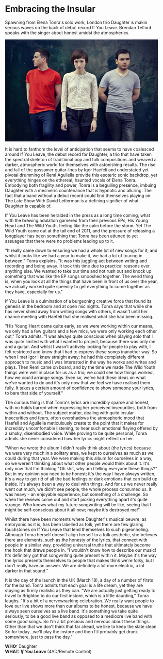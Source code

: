 # Embracing the Insular

Spawning from Elena Tonra's solo work, London trio Daughter is makin serious waves on the back of debut record If You Leave. Brendan Telford speaks with the singer about honest amidst the atmospherics.

<img src="/Images/Stacey%20Hatfield/Photographyby_StaceyHatfield_Daughter_IMG_5782_D_re.jpg">

It is hard to fanthom the level of anticipation that seems to have coalesced around If You Leave, the debut record for Daughter, a trio that have taken the spectral skeleton of traditional pop and folk compositions and weaved a darker, atmospheric world for themselves with astonishing results. The rise and fall of the gossamer guitar lines by Igor Haefeli and understated yet pivotal drumming of Remi Aguilella provide this esoteric sonic backdrop, yet everything hinges on the ethereal, haunted vocals of Elena Tonra. Embodying both fragility and power, Tonra is a beguiling presence, imbuing Daughter with a mesmeric countenance that is hypnotic and alluring. The fact that a band without a debut record could find themselves playing on The Late Show With David Letterman is a defining signifier of what Daughter is capable of.

If You Leave has been heralded in the press as a long time coming, what with the brewing adulation garnered from their previous EPs, His Young Heart and The Wild Youth, feeling like the calm before the storm. Yet The Wild Youth came out at the tail end of 2011, and the pressure of releasing a longplayer has been something that Tonra has been attuned to yet assuages that there were no problems leading up to it.

"It really came down to ensuring we had a whole lot of new songs for it; and whilst it looks like we had a year to make it, we had a lot of touring in between," Tonra explains. "It was this juggling act between writing and recording and being away. It took this time due to practical reasons over anything else. We wanted to take our time and not rush out and knock up something that was like the EP songs smooshed together. The weird thing is, when you look at all the things that have been in front of us over the year, we actually worked quite speedily to get everything to come together as they have, especially for us."

If You Leave is a culmination of a burgeoning creative force that found its genesis in the bedroom and at open mic nights. Tonra says that while she has never shied away from writing songs with others, it wasn't until her chance meeting with Haefeli that she realised what she had been missing.

"His Young Heart came quite early, so we were working within our means, we only had a few guitars and a few mics, we were only working each other out," Tonra admits. "I was always quite conscious when playing solo that I was quite limited with what I wanted to project, because there was only me and a guitar. And whilst I wasn't actively looking for people to play with, I felt restricted and knew that I had to express these songs inanother way. So when I met Igor I knew straight away; he had this completely different approach to music and I was interested in the way he works and writes and plays. Then Remi came on board, and by the time we made The Wild Youth things were well in place for us as a trio; we could see how things worked, how we could arrange songs. Even so, we've had these ideas on what we've wanted to do and it's only now that we feel we have realised them fully. It takes a certain amount of confidence to show someone your lyrics, to bare that side of yourself."

The curious thing is that Tonra's lyrics are incredibly sparse and honest, with no holds barred when expressing her perceived insecurities, both from within and without. The subject matter, dealing with quite insular insecurities and fears, often overshadows the atmospheric mood that Haefeli and Aguilella meticulously create to the point that it makes for incredibly uncomfortable listening, to hear such emotional flaying offered by a smoky, disembodied voice. While proving to be quite personal, Tonra admits she never considered how her lyrics might reflect on her.

"When we wrote the album I didn't really think about (the lyrics) because we were very much in a solitary area, we kept to ourselves as much as we could during that year. We were making this album for ourselves in a way, so we weren't thinking about what other people would think about it. It's only now that I'm thinking "Oh shit, why am I telling everyone these things?" But in my opinion you need to be honest; it's the way I have always written, it's a way to get rid of all the bad feelings or dark emotions that can build up inside. It's always been a way to deal with things. And for us we never really went out much, we didn't see people, the whole process consumed us. It was heavy - an enjoyable experience, but something of a challenge. So when the reviews come out and start picking everything apart it's quite strange. Who knows what my future songwriting will be like, seeing that I might be self-conscious about it all now; maybe it's destroyed me!"

Whilst there have been moments where Daughter's musical oeuvre, as embryonic as it is, has been labelled as folk, yet there are few glaring touchstones on If You Leave that lend themselves to such pigeonholing. Although Tonra herself doesn't align herself to a folk aesthetic, she believes there are elements, such as the honesty of the lyrics, that connect with people in a similar way, providing universal truths that ultimately become the hook that draws people in. "I wouldn't know how to describe our music! It's definitely got that songwriting quite present within it. Maybe it's the way the lyrics presents themselves to people that makes think we're folky, but I don't really have an answer. We are definitely a lot more electric, a lot darker in that sound."

It is the day of the launch in the UK (March 18), a day of a number of firsts for the band. Tonra admits that each goal is a life dream, yet they are staying as firmly realistic as they can. "We are actually just getting ready to travel to Brighton to do our first instore, which is a little daunting," Tonra laughs. "It's a bit of a nervewracking celebration. We really want people to love our live shows more than our albums to be honest, because we have always seen ourselves as a live band. It's something we take quite seriously, to be a good live band as opposed to a mediocre live band with some good songs. So I'm a bit precious and nervous about these things. Other than that we don't think that far ahead, we like to keep the slate clean. So for today...we'll play the instore and then I'll probably get drunk somewhere, just to pass the day."

**WHO:** Daughter \
**WHAT:** ***If You Leave*** (4AD/Remote Control)
